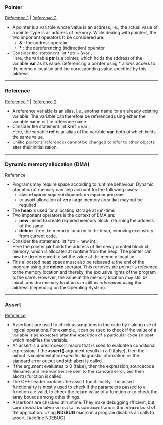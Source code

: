 ### Pointer
<a href="./pointers_and_references.cpp">Reference 1</a> | <a href="./pointer_example.cpp">Reference 2</a>
- A pointer is a variable whose value is an address, i.e., the actual value of a pointer type is an address of memory. While dealing with pointers, the two important operators to be considered are:
  - <strong>&</strong> : the address operator
  - <strong>\*</strong> : the dereferencing (indirection) operator
- Consider the statement: int \*ptr = &var ;<br>
Here, the variable <strong>ptr</strong> is a pointer, which holds the address of the variable <strong>var</strong> as its value. Deferencing a pointer using \* allows access to the memory location and the corresponding value specified by this address.

<hr>

### Reference
<a href="./pointers_and_references.cpp">Reference 1</a> | <a href="./pass_by_reference.cpp">Reference 2</a>
- A reference variable is an alias, i.e., another name for an already existing variable. The variable can therefore be referenced using either the variable name or the reference name.
- Consider the statement: int &ref = var ; <br>
Here, the variable <strong>ref</strong> is an alias of the variable <strong>var</strong>, both of which holds the same value.
- Unlike pointers, references cannot be changed to refer to other objects after their initialization.

<hr>

### Dynamic memory allocation (DMA)
<a href="./dynamic_memory.cpp">Reference</a>
- Programs may require space according to runtime behaviour. Dynamic allocation of memory can help account for the following cases:
    - size of space required depends on input to program
    - to avoid allocation of very large memory area that may not be required
- The <strong>heap</strong> is used for allocating storage at run-time.
- Two important operators in the context of DMA are:
    - <strong>new</strong> : used to create required memory block, returning the address of the same.
    - <strong>delete</strong> : free the memory location in the heap, removing
    exclusivity from current code.
- Consider the statement: int \*ptr = new int ; <br>
Here the pointer <strong>ptr</strong> holds the address of the newly created block of memory, which is allocated at runtime from the heap. The pointer can now be dereferenced to set the value at the memory location.
- This allocated heap space must also be released at the end of the program using the <strong>delete</strong> operator. This removes the pointer's reference to the memory location and thereby, the exclusive rights of the program to the same. However, the value at the memory location may still be intact, and the memory location can still be referenced using the address (depending on the Operating System).

<hr>

### Assert
<a href="./assert.cpp">Reference</a>
- Assertions are used to check assumptions in the code by making use of logical operations. For example, it can be used to check if the value of a variable is as expected after the execution of a particular code snippet which modifies the variable.
- An assert is a preprocessor macro that is used to evaluate a conditional expression. If the **assert()** argument results in a 0 (false), then the output is implementation-specific diagnostic information on the standard error output and std::abort is called.
- If the argument evaluates to 0 (false), then the expression, sourcecode filename, and line number are sent to the standard error, and then abort() function is called.
- The C++ header <cassert> contains the assert functionality. The assert functionality is mostly used to check if the parameters passed to a function are valid, to check the return value of a function or to check the array bounds among other things.
- Assertions are checked at runtime. They make debugging efficient, but care should be taken on not to include assertions in the release build of the application. Using **NDEBUG** macro in a program disables all calls to assert. [#define NDEBUG]